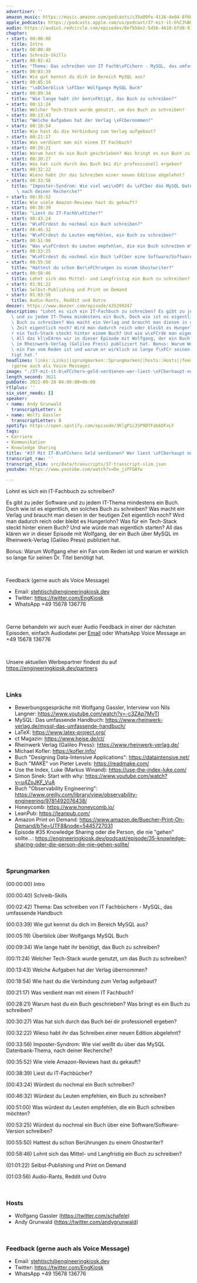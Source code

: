 ```yaml
---
advertiser: ''
amazon_music: https://music.amazon.com/podcasts/c35a09fe-4116-4e04-8f68-77d61b112e46/episodes/9ac3e2a5-c022-48b7-9207-15975ad58497/engineering-kiosk-37-mit-it-b%C3%BCchern-geld-verdienen-wer-liest-%C3%BCberhaupt-noch-b%C3%BCcher
apple_podcasts: https://podcasts.apple.com/us/podcast/37-mit-it-b%C3%BCchern-geld-verdienen-wer-liest-%C3%BCberhaupt/id1603082924?i=1000580014637&uo=4
audio: https://audio1.redcircle.com/episodes/8efb56e2-5d56-4618-bfd8-91e08efff60b/stream.mp3
chapter:
- start: 00:00:00
  title: Intro
- start: 00:00:40
  title: Schreib-Skills
- start: 00:02:42
  title: "Thema: Das schreiben von IT Fachb\xFCchern - MySQL, das umfassende Handbuch"
- start: 00:03:39
  title: Wie gut kennst du dich im Bereich MySQL aus?
- start: 00:05:19
  title: "\xDCberblick \xFCber Wolfgangs MySQL Buch"
- start: 00:09:34
  title: "Wie lange habt ihr ben\xF6tigt, das Buch zu schreiben?"
- start: 00:11:24
  title: Welcher Tech-Stack wurde genutzt, um das Buch zu schreiben?
- start: 00:13:43
  title: "Welche Aufgaben hat der Verlag \xFCbernommen?"
- start: 00:18:54
  title: Wie hast du die Verbindung zum Verlag aufgebaut?
- start: 00:21:17
  title: Was verdient man mit einem IT Fachbuch?
- start: 00:28:21
  title: Warum hast du ein Buch geschrieben? Was bringt es ein Buch zu schreiben?
- start: 00:30:27
  title: Was hat sich durch das Buch bei dir professionell ergeben?
- start: 00:32:22
  title: Wieso habt ihr das Schreiben einer neuen Edition abgelehnt?
- start: 00:33:56
  title: "Imposter-Syndrom: Wie viel wei\xDFt du \xFCber das MySQL Datenbank-Thema,\
    \ nach deiner Recherche?"
- start: 00:35:52
  title: Wie viele Amazon-Reviews hast du gekauft?
- start: 00:38:39
  title: "Liest du IT-Fachb\xFCcher?"
- start: 00:43:24
  title: "W\xFCrdest du nochmal ein Buch schreiben?"
- start: 00:46:32
  title: "W\xFCrdest du Leuten empfehlen, ein Buch zu schreiben?"
- start: 00:51:00
  title: "Was w\xFCrdest du Leuten empfehlen, die ein Buch schreiben m\xF6chten?"
- start: 00:53:25
  title: "W\xFCrdest du nochmal ein Buch \xFCber eine Software/Software-Version schreiben?"
- start: 00:55:50
  title: "Hattest du schon Ber\xFChrungen zu einem Ghostwriter?"
- start: 00:58:46
  title: Lohnt sich das Mittel- und Langfristig ein Buch zu schreiben?
- start: 01:01:22
  title: Selbst-Publishing und Print on Demand
- start: 01:03:56
  title: Audio-Rants, Reddit und Outro
deezer: https://www.deezer.com/episode/435299247
description: "Lohnt es sich ein IT-Fachbuch zu schreiben? Es gibt zu jeder Software\
  \ und zu jedem IT-Thema mindestens ein Buch. Doch wie ist es eigentlich, ein solches\
  \ Buch zu schreiben? Was macht ein Verlag und braucht man diesen in der heutigen\
  \ Zeit eigentlich noch? Wird man dadurch reich oder bleibt es Hungerlohn? Was f\xFC\
  r ein Tech-Stack steckt hinter einem Buch? Und wie w\xFCrde man eigentlich starten?\
  \ All das kl\xE4ren wir in dieser Episode mit Wolfgang, der ein Buch \xFCber MySQL\
  \ im Rheinwerk-Verlag (Galileo Press) publiziert hat. Bonus: Warum Wolfgang eher\
  \ ein Fan vom Reden ist und warum er wirklich so lange f\xFCr seinen Dr. Titel ben\xF6\
  tigt hat."
headlines: links::Links||sprungmarken::Sprungmarken||hosts::Hosts||feedback-gerne-auch-als-voice-message::Feedback
  (gerne auch als Voice Message)
image: "./37-mit-it-b\xFCchern-geld-verdienen-wer-liest-\xFCberhaupt-noch-b\xFCcher.jpg"
length_second: 3621
pubDate: 2022-09-20 04:00:00+00:00
rtlplus: ''
six_user_needs: []
speaker:
- name: Andy Grunwald
  transcriptLetter: A
- name: Wolfi Gassler
  transcriptLetter: B
spotify: https://open.spotify.com/episode/3KlgP1cJSP9DTFab6DFxLF
tags:
- Karriere
- Kommunikation
- Knowledge Sharing
title: "#37 Mit IT-B\xFCchern Geld verdienen? Wer liest \xFCberhaupt noch B\xFCcher?"
transcript_raw: ''
transcript_slim: src/data/transcripts/37-transcript-slim.json
youtube: https://www.youtube.com/watch?v=De_jiPFOAYw

---
```

<p>Lohnt es sich ein IT-Fachbuch zu schreiben?</p><p>Es gibt zu jeder Software und zu jedem IT-Thema mindestens ein Buch. Doch wie ist es eigentlich, ein solches Buch zu schreiben? Was macht ein Verlag und braucht man diesen in der heutigen Zeit eigentlich noch? Wird man dadurch reich oder bleibt es Hungerlohn? Was für ein Tech-Stack steckt hinter einem Buch? Und wie würde man eigentlich starten? All das klären wir in dieser Episode mit Wolfgang, der ein Buch über MySQL im Rheinwerk-Verlag (Galileo Press) publiziert hat.</p><p>Bonus: Warum Wolfgang eher ein Fan vom Reden ist und warum er wirklich so lange für seinen Dr. Titel benötigt hat.</p><p><br></p><p>Feedback (gerne auch als Voice Message)</p><ul><li>Email: <a href="mailto:stehtisch@engineeringkiosk.dev" rel="nofollow">stehtisch@engineeringkiosk.dev</a></li><li>Twitter: <a href="https://twitter.com/EngKiosk" rel="nofollow">https://twitter.com/EngKiosk</a></li><li>WhatsApp +49 15678 136776</li></ul><p><br></p><p>Gerne behandeln wir auch euer Audio Feedback in einer der nächsten Episoden, einfach Audiodatei per <a href="https://engineeringkiosk.dev/kontakt/">Email</a> oder WhatsApp Voice Message an +49 15678 136776</p><p><br></p><p>Unsere aktuellen Werbepartner findest du auf <a href="https://engineeringkiosk.dev/partners">https://engineeringkiosk.dev/partners</a></p><p> </p><h3 id="links">Links</h3><ul><li>Bewerbungsgespräche mit Wolfgang Gassler, Interview von Nils Langner: <a href="https://www.youtube.com/watch?v=-c3ZAp7MvTI" rel="nofollow">https://www.youtube.com/watch?v=-c3ZAp7MvTI</a></li><li>MySQL: Das umfassende Handbuch: <a href="https://www.rheinwerk-verlag.de/mysql-das-umfassende-handbuch/" rel="nofollow">https://www.rheinwerk-verlag.de/mysql-das-umfassende-handbuch/</a> </li><li>LaTeX: <a href="https://www.latex-project.org/" rel="nofollow">https://www.latex-project.org/</a></li><li>ct Magazin: <a href="https://www.heise.de/ct/" rel="nofollow">https://www.heise.de/ct/</a></li><li>Rheinwerk Verlag (Galileo Press): <a href="https://www.rheinwerk-verlag.de/" rel="nofollow">https://www.rheinwerk-verlag.de/</a></li><li>Michael Kofler: <a href="https://kofler.info/" rel="nofollow">https://kofler.info/</a> </li><li>Buch &#34;Designing Data-Intensive Applications&#34;: <a href="https://dataintensive.net/" rel="nofollow">https://dataintensive.net/</a></li><li>Buch &#34;MAKE&#34; von Pieter Levels: <a href="https://readmake.com/" rel="nofollow">https://readmake.com/</a></li><li>Use the Index, Luke (Markus Winand): <a href="https://use-the-index-luke.com/" rel="nofollow">https://use-the-index-luke.com/</a></li><li>Simon Sinek: Start with why: <a href="https://www.youtube.com/watch?v=u4ZoJKF_VuA" rel="nofollow">https://www.youtube.com/watch?v=u4ZoJKF_VuA</a></li><li>Buch &#34;Observability Engineering&#34;: <a href="https://www.oreilly.com/library/view/observability-engineering/9781492076438/" rel="nofollow">https://www.oreilly.com/library/view/observability-engineering/9781492076438/</a></li><li>Honeycomb: <a href="https://www.honeycomb.io/" rel="nofollow">https://www.honeycomb.io/</a></li><li>LeanPub: <a href="https://leanpub.com/" rel="nofollow">https://leanpub.com/</a></li><li>Amazon Print on Demand: <a href="https://www.amazon.de/Buecher-Print-On-Demand/b?ie=UTF8&node=5445727031" rel="nofollow">https://www.amazon.de/Buecher-Print-On-Demand/b?ie=UTF8&amp;node=5445727031</a></li><li>Episode #35 Knowledge Sharing oder die Person, die nie &#34;gehen&#34; sollte...: <a href="https://engineeringkiosk.dev/podcast/episode/35-knowledge-sharing-oder-die-person-die-nie-gehen-sollte/">https://engineeringkiosk.dev/podcast/episode/35-knowledge-sharing-oder-die-person-die-nie-gehen-sollte/</a></li></ul><p><br></p><h3 id="sprungmarken">Sprungmarken</h3><p>(00:00:00) Intro</p><p>(00:00:40) Schreib-Skills</p><p>(00:02:42) Thema: Das schreiben von IT Fachbüchern - MySQL, das umfassende Handbuch</p><p>(00:03:39) Wie gut kennst du dich im Bereich MySQL aus?</p><p>(00:05:19) Überblick über Wolfgangs MySQL Buch</p><p>(00:09:34) Wie lange habt ihr benötigt, das Buch zu schreiben?</p><p>(00:11:24) Welcher Tech-Stack wurde genutzt, um das Buch zu schreiben?</p><p>(00:13:43) Welche Aufgaben hat der Verlag übernommen?</p><p>(00:18:54) Wie hast du die Verbindung zum Verlag aufgebaut?</p><p>(00:21:17) Was verdient man mit einem IT Fachbuch?</p><p>(00:28:21) Warum hast du ein Buch geschrieben? Was bringt es ein Buch zu schreiben?</p><p>(00:30:27) Was hat sich durch das Buch bei dir professionell ergeben?</p><p>(00:32:22) Wieso habt ihr das Schreiben einer neuen Edition abgelehnt?</p><p>(00:33:56) Imposter-Syndrom: Wie viel weißt du über das MySQL Datenbank-Thema, nach deiner Recherche?</p><p>(00:35:52) Wie viele Amazon-Reviews hast du gekauft?</p><p>(00:38:39) Liest du IT-Fachbücher?</p><p>(00:43:24) Würdest du nochmal ein Buch schreiben?</p><p>(00:46:32) Würdest du Leuten empfehlen, ein Buch zu schreiben?</p><p>(00:51:00) Was würdest du Leuten empfehlen, die ein Buch schreiben möchten?</p><p>(00:53:25) Würdest du nochmal ein Buch über eine Software/Software-Version schreiben?</p><p>(00:55:50) Hattest du schon Berührungen zu einem Ghostwriter?</p><p>(00:58:46) Lohnt sich das Mittel- und Langfristig ein Buch zu schreiben?</p><p>(01:01:22) Selbst-Publishing und Print on Demand</p><p>(01:03:56) Audio-Rants, Reddit und Outro</p><p><br></p><h3 id="hosts">Hosts</h3><ul><li>Wolfgang Gassler (<a href="https://twitter.com/schafele" rel="nofollow">https://twitter.com/schafele</a>)</li><li>Andy Grunwald (<a href="https://twitter.com/andygrunwald" rel="nofollow">https://twitter.com/andygrunwald</a>)</li></ul><p><br></p><h3 id="feedback-gerne-auch-als-voice-message">Feedback (gerne auch als Voice Message)</h3><ul><li>Email: <a href="mailto:stehtisch@engineeringkiosk.dev" rel="nofollow">stehtisch@engineeringkiosk.dev</a></li><li>Twitter: <a href="https://twitter.com/EngKiosk" rel="nofollow">https://twitter.com/EngKiosk</a></li><li>WhatsApp +49 15678 136776</li></ul>